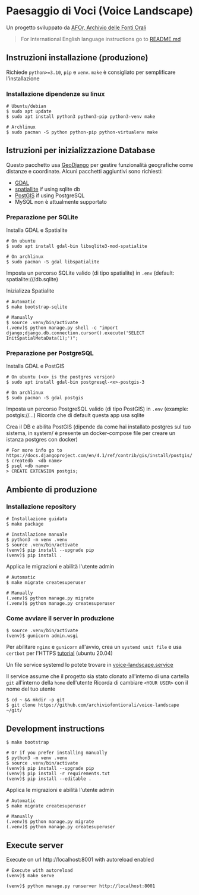 # Paesaggio di Voci (Voice Landscape)
Un progetto sviluppato da [AFOr, Archivio delle Fonti Orali](https://afor.dev)

> For International English language instructions go to [README.md](/README.md) 

## Instruzioni installazione (produzione)
Richiede `python>=3.10`, `pip` e `venv`. 
`make` è consigliato per semplificare l'installazione

### Installazione dipendenze su linux
```shell
# Ubuntu/debian
$ sudo apt update
$ sudo apt install python3 python3-pip python3-venv make

# Archlinux
$ sudo pacman -S python python-pip python-virtualenv make
```

## Istruzioni per inizializzazione Database
Questo pacchetto usa [GeoDjango](https://docs.djangoproject.com/en/4.1/ref/contrib/gis/tutorial/) 
per gestire funzionalità geografiche come distanze e coordinate. Alcuni pacchetti aggiuntivi sono richiesti:
- [GDAL](https://gdal.org/) 
- [spatiallite](https://docs.djangoproject.com/en/4.1/ref/contrib/gis/install/spatialite/) if using sqlite db
- [PostGIS](https://docs.djangoproject.com/en/4.1/ref/contrib/gis/install/postgis/) if using PostgreSQL
- MySQL non è attualmente supportato


### Preparazione per SQLite
Installa GDAL e Spatialite
```shell
# On ubuntu
$ sudo apt install gdal-bin libsqlite3-mod-spatialite

# On archlinux
$ sudo pacman -S gdal libspatialite
```

Imposta un percorso SQLite valido (di tipo spatialite) in `.env` (default: spatialite:///db.sqlite)

Inizializza Spatialite
```shell
# Automatic
$ make bootstrap-sqlite

# Manually
$ source .venv/bin/activate
(.venv)$ python manage.py shell -c "import django;django.db.connection.cursor().execute('SELECT InitSpatialMetaData(1);')";
```


### Preparazione per PostgreSQL
Installa GDAL e PostGIS
```shell
# On ubuntu (<x> is the postgres version)
$ sudo apt install gdal-bin postgresql-<x>-postgis-3  

# On archlinux
$ sudo pacman -S gdal postgis
```

Imposta un percorso PostgreSQL valido (di tipo PostGIS) in `.env` (example: postgis://...)
Ricorda che di default questa app usa sqlite

Crea il DB e abilita PostGIS (dipende da come hai installato postgres sul tuo sistema, 
in system/ è presente un docker-compose file per creare un istanza postgres con docker)
```shell
# For more info go to https://docs.djangoproject.com/en/4.1/ref/contrib/gis/install/postgis/
$ createdb  <db name>
$ psql <db name>
> CREATE EXTENSION postgis;
```


## Ambiente di produzione

### Installazione repository
```shell
# Installazione guidata
$ make package

# Installazione manuale
$ python3 -m venv .venv
$ source .venv/bin/activate
(venv)$ pip install --upgrade pip
(venv)$ pip install .
```

Applica le migrazioni e abilità l'utente admin
```shell
# Automatic
$ make migrate createsuperuser

# Manually
(.venv)$ python manage.py migrate
(.venv)$ python manage.py createsuperuser
```

### Come avviare il server in produzione
```shell
$ source .venv/bin/activate
(venv)$ gunicorn admin.wsgi
```

Per abilitare `nginx` e `gunicorn` all'avvio, crea un `systemd unit file` e usa 
`certbot` per l'HTTPS 
[tutorial](https://www.digitalocean.com/community/tutorials/how-to-serve-flask-applications-with-gunicorn-and-nginx-on-ubuntu-20-04)
(ubuntu 20.04) 

Un file service systemd lo potete trovare in 
[voice-landscape.service](/system/voice-landscape.service)

Il service assume che il progetto sia stato clonato all'interno di una cartella `git` 
all'interno della `home` dell'utente
Ricorda di cambiare `<YOUR USER>` con il nome del tuo utente

```shell
$ cd ~ && mkdir -p git 
$ git clone https://github.com/archiviofontiorali/voice-landscape ~/git/
```


## Development instructions

```shell
$ make bootstrap

# Or if you prefer installing manually
$ python3 -m venv .venv
$ source .venv/bin/activate
(venv)$ pip install --upgrade pip
(venv)$ pip install -r requirements.txt
(venv)$ pip install --editable .
```

Applica le migrazioni e abilità l'utente admin
```shell
# Automatic
$ make migrate createsuperuser

# Manually
(.venv)$ python manage.py migrate
(.venv)$ python manage.py createsuperuser
```

## Execute server
Execute on url http://localhost:8001 with autoreload enabled
```shell
# Execute with autoreload
(venv)$ make serve

(venv)$ python manage.py runserver http://localhost:8001
```